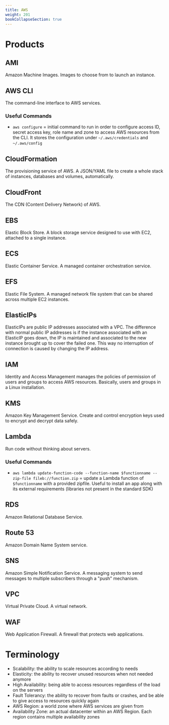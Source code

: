 ```yaml
---
title: AWS
weight: 201
bookCollapseSection: true
---
```


# Products

## AMI

Amazon Machine Images. Images to choose from to launch an instance.

## AWS CLI

The command-line interface to AWS services.

### Useful Commands

* `aws configure` = initial command to run in order to configure access ID, secret access key, role name and zone to access AWS resources from the CLI. It stores the configuration under `~/.aws/credentials` and `~/.aws/config`

## CloudFormation

The provisioning service of AWS. A JSON/YAML file to create a whole stack of instances, databases and volumes, automatically.

## CloudFront

The CDN (Content Delivery Network) of AWS.

## EBS

Elastic Block Store. A block storage service designed to use with EC2, attached to a single instance.

## ECS

Elastic Container Service. A managed container orchestration service.

## EFS

Elastic File System. A managed network file system that can be shared across multiple EC2 instances.

## ElasticIPs

ElasticIPs are public IP addresses associated with a VPC. The difference with normal public IP addresses is if the instance associated with an ElasticIP goes down, the IP is maintained and associated to the new instance brought up to cover the failed one. This way no interruption of connection is caused by changing the IP address.

## IAM

Identity and Access Management manages the policies of permission of users and groups to access AWS resources. Basically, users and groups in a Linux installation.

## KMS

Amazon Key Management Service. Create and control encryption keys used to encrypt and decrypt data safely.

## Lambda

Run code without thinking about servers.

### Useful Commands

* `aws lambda update-function-code --function-name $functionname --zip-file fileb://function.zip` = update a Lambda function of `$functionname` with a provided zipfile. Useful to install an app along with its external requirements (libraries not present in the standard SDK)

## RDS

Amazon Relational Database Service.

## Route 53

Amazon Domain Name System service.

## SNS

Amazon Simple Notification Service. A messaging system to send messages to multiple subscribers through a "push" mechanism.

## VPC

Virtual Private Cloud. A virtual network.

## WAF

Web Application Firewall. A firewall that protects web applications.

# Terminology

* Scalability: the ability to scale resources according to needs
* Elasticity: the ability to recover unused resources when not needed anymore
* High Availability: being able to access resources regardless of the load on the servers
* Fault Tolerancy: the ability to recover from faults or crashes, and be able to give access to resources quickly again
* AWS Region: a world zone where AWS services are given from
* Availability Zone: an actual datacenter within an AWS Region. Each region contains multiple availability zones

